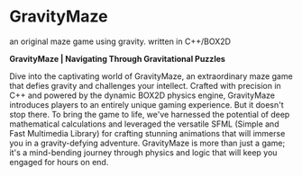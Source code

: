 # GravityMaze
an original maze game using gravity. written in C++/BOX2D

**GravityMaze | Navigating Through Gravitational Puzzles**

Dive into the captivating world of GravityMaze, an extraordinary maze game that defies gravity and challenges your intellect. Crafted with precision in C++ and powered by the dynamic BOX2D physics engine, GravityMaze introduces players to an entirely unique gaming experience. But it doesn't stop there. To bring the game to life, we've harnessed the potential of deep mathematical calculations and leveraged the versatile SFML (Simple and Fast Multimedia Library) for crafting stunning animations that will immerse you in a gravity-defying adventure. GravityMaze is more than just a game; it's a mind-bending journey through physics and logic that will keep you engaged for hours on end.
